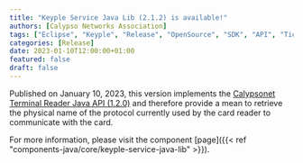 ```yaml
---
title: "Keyple Service Java Lib (2.1.2) is available!"
authors: [Calypso Networks Association]
tags: ["Eclipse", "Keyple", "Release", "OpenSource", "SDK", "API", "Ticketing", "Calypso"]
categories: [Release]
date: 2023-01-10T12:00:00+01:00
featured: false
draft: false
---
```


Published on January 10, 2023, this version implements the 
[Calypsonet Terminal Reader Java API (1.2.0)](https://terminal-api.calypsonet.org/apis/calypsonet-terminal-reader-api/) 
and therefore provide a mean to retrieve the physical name of the protocol currently used by the card reader to 
communicate with the card.

For more information, please visit the component
[page]({{< ref "components-java/core/keyple-service-java-lib" >}}).